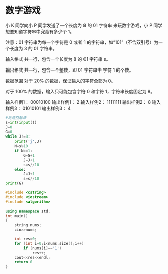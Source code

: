 # 数字游戏
小 K 同学向小 P 同学发送了一个长度为 8 的 01 字符串 来玩数字游戏，小 P 同学想要知道字符串中究竟有多少个 1。

注意：01 字符串为每一个字符是 0 或者 1 的字符串，如“101”（不含双引号）为一个长度为 3 的 01 字符串。

输入格式
共一行，包含一个长度为 8 的 01 字符串 s。

输出格式
共一行，包含一个整数，即 01 字符串中 字符 1 的个数。

数据范围
对于 20% 的数据，保证输入的字符全部为 0。

对于 100% 的数据，输入只可能包含字符 0 和字符 1，字符串长度固定为 8。

输入样例1：
00010100
输出样例1：
2
输入样例2：
11111111
输出样例2：
8
输入样例3：
01010101
输出样例3：
4

```python
#马浩然解法
s=int(input())
J=0
G=0
while J!=8:
	print('j',J)
	N=s%10
	if N==1:
		G=G+1
		J=J+1
		s=s//10
	else:
		J=J+1
		s=s//10
print(G)

```

```C++
#include <cstring>
#include <iostream>
#include <algorithm>

using namespace std;
int main()
{
	string nums;
	cin>>nums;

	int res=0;
	for (int i=0;i<nums.size();i++)
		if (nums[i]=='1')
			res++;
	cout<<res<<endl;
	return 0
}

```

